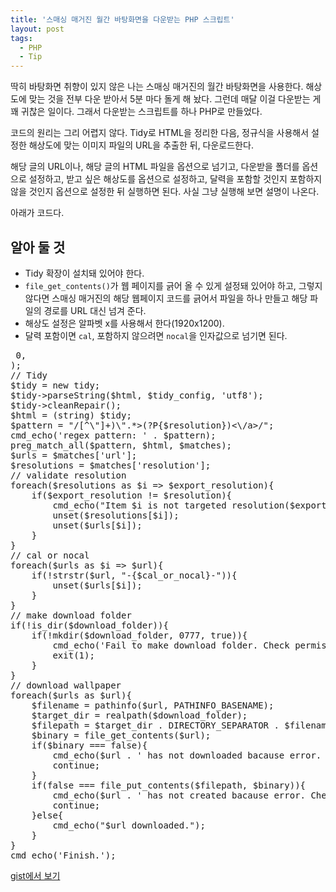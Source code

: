 ```yaml
---
title: '스매싱 매거진 월간 바탕화면을 다운받는 PHP 스크립트'
layout: post
tags:
  - PHP
  - Tip
---
```


딱히 바탕화면 취향이 있지 않은 나는 스매싱 매거진의 월간 바탕화면을 사용한다. 해상도에 맞는 것을 전부 다운 받아서 5분 마다 돌게 해 놨다. 그런데 매달 이걸 다운받는 게 꽤 귀찮은 일이다. 그래서 다운받는 스크립트를 하나 PHP로 만들었다. 

코드의 원리는 그리 어렵지 않다. Tidy로 HTML을 정리한 다음, 정규식을 사용해서 설정한 해상도에 맞는 이미지 파일의 URL을 추출한 뒤, 다운로드한다.

해당 글의 URL이나, 해당 글의 HTML 파일을 옵션으로 넘기고, 다운받을 폴더를 옵션으로 설정하고, 받고 싶은 해상도를 옵션으로 설정하고, 달력을 포함할 것인지 포함하지 않을 것인지 옵션으로 설정한 뒤 실행하면 된다. 사실 그냥 실행해 보면 설명이 나온다.

아래가 코드다.

## 알아 둘 것

- Tidy 확장이 설치돼 있어야 한다. 
- `file_get_contents()`가 웹 페이지를 긁어 올 수 있게 설정돼 있어야 하고, 그렇지 않다면 스매싱 매거진의 해당 웹페이지 코드를 긁어서 파일을 하나 만들고 해당 파일의 경로를 URL 대신 넘겨 준다.
- 해상도 설정은 알파벳 x를 사용해서 한다(1920x1200). 
- 달력 포함이면 `cal`, 포함하지 않으려면 `nocal`을 인자값으로 넘기면 된다.

<pre>
<?php
/**
 * Author: An, Hyeong-woo
 * Email: mytory@gmail.com
 * Blog: http://mytory.net
 * Description: See detail on help message. You can see by running this script without args.
 * Dependencies: Tidy extension.
 */
function cmd_echo($str){
    echo $str . PHP_EOL;
}
if($argc != 5){
    cmd_echo("SYNOPSIS:");
    cmd_echo("\tphp $argv[0] [url or filepath] [downlaod_folder] [resolution] [cal or nocal]");
    cmd_echo("EXAMPLE:");
    cmd_echo("\tphp $argv[0] https://www.smashingmagazine.com/2016/04/desktop-wallpaper-calendars-may-2016/ ~/Downloads/wallpaer/ 1920x1200 cal");
    cmd_echo("\t(You must use alphabet 'x' for resolution.)");
    cmd_echo("\tphp $argv[0] https://www.smashingmagazine.com/2016/04/desktop-wallpaper-calendars-may-2016/ ~/Downloads/wallpaer/ 1920x1200 nocal");
    cmd_echo("\t(If you specify nocal, download wallpaper without calender.)");
    exit(1);
}
$url = $argv[1];
$download_folder = $argv[2];
$resolution = str_replace('x', '×', $argv[3]);
$cal_or_nocal = $argv[4];
if(is_file('./smashing_test_html.html')){
    cmd_echo('Using test file ./smashing_test_html.html.');
    $html = file_get_contents('./smashing_test_html.html');
} else {
    $html = file_get_contents($url);
}
if(!$html){
    cmd_echo("Is URL corrupted? Cannot open URL.");
    exit(1);
}
$tidy_config = array(
   'wrap' => 0,
);
// Tidy
$tidy = new tidy;
$tidy->parseString($html, $tidy_config, 'utf8');
$tidy->cleanRepair();
$html = (string) $tidy;
$pattern = "/<a.* href=\"(?P<url>[^\"]+)\".*>(?P<resolution>{$resolution})<\/a>/";
cmd_echo('regex pattern: ' . $pattern);
preg_match_all($pattern, $html, $matches);
$urls = $matches['url'];
$resolutions = $matches['resolution'];
// validate resolution
foreach($resolutions as $i => $export_resolution){
    if($export_resolution != $resolution){
        cmd_echo("Item $i is not targeted resolution($export_resolution). So removed.");
        unset($resolutions[$i]);
        unset($urls[$i]);
    }
}
// cal or nocal
foreach($urls as $i => $url){
    if(!strstr($url, "-{$cal_or_nocal}-")){
        unset($urls[$i]);
    }
}
// make download folder
if(!is_dir($download_folder)){
    if(!mkdir($download_folder, 0777, true)){
        cmd_echo('Fail to make download folder. Check permission: ' . $download_folder);
        exit(1);
    }
}
// download wallpaper
foreach($urls as $url){
    $filename = pathinfo($url, PATHINFO_BASENAME);
    $target_dir = realpath($download_folder);
    $filepath = $target_dir . DIRECTORY_SEPARATOR . $filename;
    $binary = file_get_contents($url);
    if($binary === false){
        cmd_echo($url . ' has not downloaded bacause error. Check url or network status.');
        continue;
    }
    if(false === file_put_contents($filepath, $binary)){
        cmd_echo($url . ' has not created bacause error. Check directory permission.');
        continue;
    }else{
        cmd_echo("$url downloaded.");
    }
}
cmd_echo('Finish.');
</pre>

[gist에서 보기](https://gist.github.com/mytory/96ce1431faf54a2f60a1cd71e51a972f)